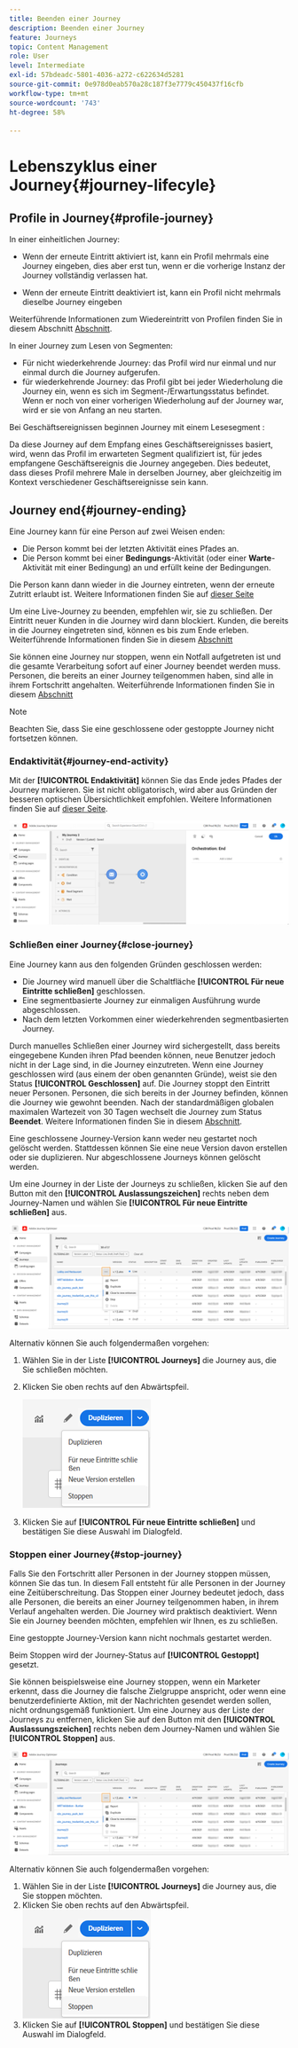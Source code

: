 ```yaml
---
title: Beenden einer Journey
description: Beenden einer Journey
feature: Journeys
topic: Content Management
role: User
level: Intermediate
exl-id: 57bdeadc-5801-4036-a272-c622634d5281
source-git-commit: 0e978d0eab570a28c187f3e7779c450437f16cfb
workflow-type: tm+mt
source-wordcount: '743'
ht-degree: 58%

---
```


# Lebenszyklus einer Journey{#journey-lifecyle}

## Profile in Journey{#profile-journey}

In einer einheitlichen Journey:

* Wenn der erneute Eintritt aktiviert ist, kann ein Profil mehrmals eine Journey eingeben, dies aber erst tun, wenn er die vorherige Instanz der Journey vollständig verlassen hat.

* Wenn der erneute Eintritt deaktiviert ist, kann ein Profil nicht mehrmals dieselbe Journey eingeben

Weiterführende Informationen zum Wiedereintritt von Profilen finden Sie in diesem Abschnitt [Abschnitt](../building-journeys/journey-gs.md#change-properties).

In einer Journey zum Lesen von Segmenten:

* Für nicht wiederkehrende Journey: das Profil wird nur einmal und nur einmal durch die Journey aufgerufen.
* für wiederkehrende Journey: das Profil gibt bei jeder Wiederholung die Journey ein, wenn es sich im Segment-/Erwartungsstatus befindet. Wenn er noch von einer vorherigen Wiederholung auf der Journey war, wird er sie von Anfang an neu starten.

Bei Geschäftsereignissen beginnen Journey mit einem Lesesegment :

Da diese Journey auf dem Empfang eines Geschäftsereignisses basiert, wird, wenn das Profil im erwarteten Segment qualifiziert ist, für jedes empfangene Geschäftsereignis die Journey angegeben. Dies bedeutet, dass dieses Profil mehrere Male in derselben Journey, aber gleichzeitig im Kontext verschiedener Geschäftsereignisse sein kann.

## Journey end{#journey-ending}

Eine Journey kann für eine Person auf zwei Weisen enden:

* Die Person kommt bei der letzten Aktivität eines Pfades an.
* Die Person kommt bei einer **Bedingungs**-Aktivität (oder einer **Warte**-Aktivität mit einer Bedingung) an und erfüllt keine der Bedingungen.

Die Person kann dann wieder in die Journey eintreten, wenn der erneute Zutritt erlaubt ist. Weitere Informationen finden Sie auf [dieser Seite](../building-journeys/journey-gs.md#change-properties)

Um eine Live-Journey zu beenden, empfehlen wir, sie zu schließen. Der Eintritt neuer Kunden in die Journey wird dann blockiert. Kunden, die bereits in die Journey eingetreten sind, können es bis zum Ende erleben. Weiterführende Informationen finden Sie in diesem [Abschnitt](../building-journeys/journey-end.md#close-journey)

Sie können eine Journey nur stoppen, wenn ein Notfall aufgetreten ist und die gesamte Verarbeitung sofort auf einer Journey beendet werden muss. Personen, die bereits an einer Journey teilgenommen haben, sind alle in ihrem Fortschritt angehalten. Weiterführende Informationen finden Sie in diesem [Abschnitt](../building-journeys/journey-end.md#stop-journey)

>[!NOTE]
>
>Beachten Sie, dass Sie eine geschlossene oder gestoppte Journey nicht fortsetzen können.

<!--

### Journey end tag{#end-tag}

While authoring a journey, an "end node" is displayed at the end of each path. This node cannot be added by a user, cannot be removed and only its label can be changed. It marks the end of each path of the journey. If the journey has several paths, we recommend that you add a label to each end to make reports easier to read. See [this page](../reports/live-report.md).

![](assets/journey-end.png)

-->

### Endaktivität{#journey-end-activity}

Mit der **[!UICONTROL Endaktivität]** können Sie das Ende jedes Pfades der Journey markieren. Sie ist nicht obligatorisch, wird aber aus Gründen der besseren optischen Übersichtlichkeit empfohlen. Weitere Informationen finden Sie auf [dieser Seite](../building-journeys/end-activity.md).

![](assets/journey54.png)

### Schließen einer Journey{#close-journey}

Eine Journey kann aus den folgenden Gründen geschlossen werden:

* Die Journey wird manuell über die Schaltfläche **[!UICONTROL Für neue Eintritte schließen]** geschlossen.
* Eine segmentbasierte Journey zur einmaligen Ausführung wurde abgeschlossen.
* Nach dem letzten Vorkommen einer wiederkehrenden segmentbasierten Journey.

Durch manuelles Schließen einer Journey wird sichergestellt, dass bereits eingegebene Kunden ihren Pfad beenden können, neue Benutzer jedoch nicht in der Lage sind, in die Journey einzutreten. Wenn eine Journey geschlossen wird (aus einem der oben genannten Gründe), weist sie den Status **[!UICONTROL Geschlossen]** auf. Die Journey stoppt den Eintritt neuer Personen. Personen, die sich bereits in der Journey befinden, können die Journey wie gewohnt beenden. Nach der standardmäßigen globalen maximalen Wartezeit von 30 Tagen wechselt die Journey zum Status **Beendet**. Weitere Informationen finden Sie in diesem [Abschnitt](../building-journeys/journey-gs.md#global_timeout).

Eine geschlossene Journey-Version kann weder neu gestartet noch gelöscht werden. Stattdessen können Sie eine neue Version davon erstellen oder sie duplizieren. Nur abgeschlossene Journeys können gelöscht werden.

Um eine Journey in der Liste der Journeys zu schließen, klicken Sie auf den Button mit den **[!UICONTROL Auslassungszeichen]** rechts neben dem Journey-Namen und wählen Sie **[!UICONTROL Für neue Eintritte schließen]** aus.

![](assets/journey-finish-quick-action.png)

Alternativ können Sie auch folgendermaßen vorgehen:

1. Wählen Sie in der Liste **[!UICONTROL Journeys]** die Journey aus, die Sie schließen möchten.
1. Klicken Sie oben rechts auf den Abwärtspfeil.

   ![](assets/finish_drop_down_list.png)

1. Klicken Sie auf **[!UICONTROL Für neue Eintritte schließen]** und bestätigen Sie diese Auswahl im Dialogfeld.

### Stoppen einer Journey{#stop-journey}

Falls Sie den Fortschritt aller Personen in der Journey stoppen müssen, können Sie das tun. In diesem Fall entsteht für alle Personen in der Journey eine Zeitüberschreitung. Das Stoppen einer Journey bedeutet jedoch, dass alle Personen, die bereits an einer Journey teilgenommen haben, in ihrem Verlauf angehalten werden. Die Journey wird praktisch deaktiviert. Wenn Sie ein Journey beenden möchten, empfehlen wir Ihnen, es zu schließen.

Eine gestoppte Journey-Version kann nicht nochmals gestartet werden.

Beim Stoppen wird der Journey-Status auf **[!UICONTROL Gestoppt]** gesetzt.

Sie können beispielsweise eine Journey stoppen, wenn ein Marketer erkennt, dass die Journey die falsche Zielgruppe anspricht, oder wenn eine benutzerdefinierte Aktion, mit der Nachrichten gesendet werden sollen, nicht ordnungsgemäß funktioniert. Um eine Journey aus der Liste der Journeys zu entfernen, klicken Sie auf den Button mit den **[!UICONTROL Auslassungszeichen]** rechts neben dem Journey-Namen und wählen Sie **[!UICONTROL Stoppen]** aus.

![](assets/journey-finish-quick-action.png)

Alternativ können Sie auch folgendermaßen vorgehen:

1. Wählen Sie in der Liste **[!UICONTROL Journeys]** die Journey aus, die Sie stoppen möchten.
1. Klicken Sie oben rechts auf den Abwärtspfeil.
   ![](assets/finish_drop_down_list.png)
1. Klicken Sie auf **[!UICONTROL Stoppen]** und bestätigen Sie diese Auswahl im Dialogfeld.
